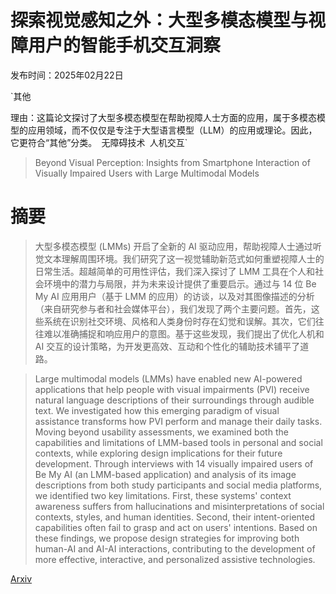 # 探索视觉感知之外：大型多模态模型与视障用户的智能手机交互洞察

发布时间：2025年02月22日

`其他

理由：这篇论文探讨了大型多模态模型在帮助视障人士方面的应用，属于多模态模型的应用领域，而不仅仅是专注于大型语言模型（LLM）的应用或理论。因此，它更符合“其他”分类。` `无障碍技术` `人机交互`

> Beyond Visual Perception: Insights from Smartphone Interaction of Visually Impaired Users with Large Multimodal Models

# 摘要

> 大型多模态模型 (LMMs) 开启了全新的 AI 驱动应用，帮助视障人士通过听觉文本理解周围环境。我们研究了这一视觉辅助新范式如何重塑视障人士的日常生活。超越简单的可用性评估，我们深入探讨了 LMM 工具在个人和社会环境中的潜力与局限，并为未来设计提供了重要启示。通过与 14 位 Be My AI 应用用户（基于 LMM 的应用）的访谈，以及对其图像描述的分析（来自研究参与者和社会媒体平台），我们发现了两个主要问题。首先，这些系统在识别社交环境、风格和人类身份时存在幻觉和误解。其次，它们往往难以准确捕捉和响应用户的意图。基于这些发现，我们提出了优化人机和 AI 交互的设计策略，为开发更高效、互动和个性化的辅助技术铺平了道路。

> Large multimodal models (LMMs) have enabled new AI-powered applications that help people with visual impairments (PVI) receive natural language descriptions of their surroundings through audible text. We investigated how this emerging paradigm of visual assistance transforms how PVI perform and manage their daily tasks. Moving beyond usability assessments, we examined both the capabilities and limitations of LMM-based tools in personal and social contexts, while exploring design implications for their future development. Through interviews with 14 visually impaired users of Be My AI (an LMM-based application) and analysis of its image descriptions from both study participants and social media platforms, we identified two key limitations. First, these systems' context awareness suffers from hallucinations and misinterpretations of social contexts, styles, and human identities. Second, their intent-oriented capabilities often fail to grasp and act on users' intentions. Based on these findings, we propose design strategies for improving both human-AI and AI-AI interactions, contributing to the development of more effective, interactive, and personalized assistive technologies.

[Arxiv](https://arxiv.org/abs/2502.16098)